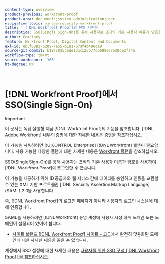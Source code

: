 ```yaml
---
content-type: overview
product-previous: workfront-proof
product-area: documents;system-administration;user-
navigation-topic: manage-security-workfront-proof
title: ' [!DNL Workfront Proof]의 단일 사인온'
description: SSO(Single Sign-On)를 통해 사용자는 조직의 기존 사용자 이름과 암호를 사용하여  [!DNL Workfront Proof] 에 로그인할 수 있습니다.
author: Courtney
feature: Workfront Proof, Digital Content and Documents
exl-id: eb1f6883-6209-4a55-b181-67af4b496ca0
source-git-commit: b18a7835c6de131c125b77c6688057638c62fa4a
workflow-type: tm+mt
source-wordcount: '165'
ht-degree: 0%

---
```


# [!DNL Workfront Proof]에서 SSO(Single Sign-On)

>[!IMPORTANT]
>
>이 문서는 독립 실행형 제품 [!DNL Workfront Proof]의 기능을 참조합니다. [!DNL Adobe Workfront] 내부의 증명에 대한 자세한 내용은 [증명](../../../review-and-approve-work/proofing/proofing.md)을 참조하십시오.

이 기능을 사용하려면 [!UICONTROL Enterprise] [!DNL Workfront] 플랜이 필요합니다. 사용 가능한 다양한 플랜에 대한 자세한 내용은 [Workfront 플랜](https://business.adobe.com/kr/products/workfront/pricing.html)을 참조하십시오.

SSO(Single Sign-On)를 통해 사용자는 조직의 기존 사용자 이름과 암호를 사용하여 [!DNL Workfront Proof]에 로그인할 수 있습니다.

이 기능을 제공하기 위해 ID 공급자와 웹 서비스 간에 데이터를 승인하고 인증을 교환할 수 있는 XML 기반 프로토콜인 [!DNL Security Assertion Markup Language]&#x200B;(SAML) 2.0을 사용합니다.

즉, [!DNL Workfront Proof]의 로그인 페이지가 아니라 사용자의 로그인 시스템에 대해 인증합니다.

SAML을 사용하려면 [!DNL Workfront] 증명 계정에 사용자 지정 하위 도메인 또는 도메인이 설정되어 있어야 합니다.

<!--* Custom sub-domains are free to set up. See our [Configure a branded domain in Workfront Proof](../../../workfront-proof/wp-acct-admin/branding/configure-branded-domain-in-wp.md) for more information.-->
* [사이트 브랜드 [!DNL Workfront Proof] 사이트 - 고급](../../../workfront-proof/wp-acct-admin/branding/brand-wp-site-advanced.md)에서 완전히 맞춤화된 도메인에 대한 자세한 내용을 읽을 수 있습니다.

계정에서 SSO 설정에 대한 자세한 내용은 [사용자를 위한 SSO 구성 [!DNL Workfront Proof] 을 참조하십시오](../../../workfront-proof/wp-acct-admin/account-settings/configure-sso-for-wp-users.md).
